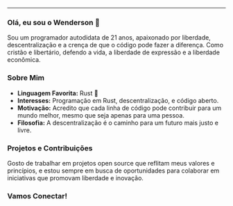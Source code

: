 ---

### Olá, eu sou o Wenderson 👋

Sou um programador autodidata de 21 anos, apaixonado por liberdade, descentralização e a crença de que o código pode fazer a diferença. Como cristão e libertário, defendo a vida, a liberdade de expressão e a liberdade econômica.

### Sobre Mim

- **Linguagem Favorita:** Rust 🦀
- **Interesses:** Programação em Rust, descentralização, e código aberto.
- **Motivação:** Acredito que cada linha de código pode contribuir para um mundo melhor, mesmo que seja apenas para uma pessoa.
- **Filosofia:** A descentralização é o caminho para um futuro mais justo e livre. 

### Projetos e Contribuições

Gosto de trabalhar em projetos open source que reflitam meus valores e princípios, e estou sempre em busca de oportunidades para colaborar em iniciativas que promovam liberdade e inovação.

### Vamos Conectar!
